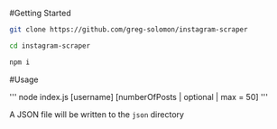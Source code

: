 #Getting Started
```bash
git clone https://github.com/greg-solomon/instagram-scraper

cd instagram-scraper

npm i
```

#Usage

'''
node index.js [username] [numberOfPosts | optional | max = 50]
'''

A JSON file will be written to the ```json``` directory

